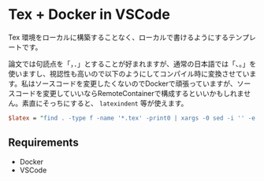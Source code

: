 # Tex + Docker in VSCode

Tex 環境をローカルに構築することなく、ローカルで書けるようにするテンプレートです。

論文では句読点を「，．」とすることが好まれますが、通常の日本語では「、。」を使いますし、視認性も高いので以下のようにしてコンパイル時に変換させています。私はソースコードを変更したくないのでDockerで頑張っていますが、ソースコードを変更していいならRemoteContainerで構成するといいかもしれません。素直にそっちにすると、 `latexindent` 等が使えます。

```perl
$latex = "find . -type f -name '*.tex' -print0 | xargs -0 sed -i '' -e 's/、/，/g' -e 's/。/．/g'; uplatex";
```

## Requirements

- Docker
- VSCode
